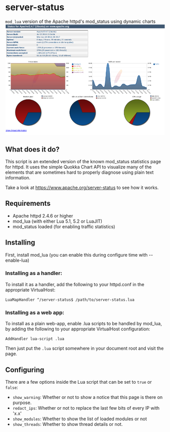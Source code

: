 server-status
=============

`mod_lua` version of the Apache httpd's mod_status using dynamic charts
![screenshot](https://raw.githubusercontent.com/Humbedooh/server-status/master/teaser.png)

## What does it do? ##
This script is an extended version of the known mod_status statistics page for httpd.
It uses the simple Quokka Chart API to visualize many of the elements that are sometimes hard 
to properly diagnose using plain text information.

Take a look at https://www.apache.org/server-status to see how it works.

## Requirements ##
* Apache httpd 2.4.6 or higher
* mod_lua (with either Lua 5.1, 5.2 or LuaJIT)
* mod_status loaded (for enabling traffic statistics)

## Installing ##
First, install mod_lua (you can enable this during configure time with --enable-lua)

### Installing as a handler:
To install it as a handler, add the following to your httpd.conf in the appropriate VirtualHost:

    LuaMapHandler ^/server-status$ /path/to/server-status.lua
    
### Installing as a web app:
To install as a plain web-app, enable .lua scripts to be handled by mod_lua, by adding the following 
to your appropriate VirtualHost configuration:

    AddHandler lua-script .lua

Then just put the `.lua` script somewhere in your document root and visit the page.

## Configuring
There are a few options inside the Lua script that can be set to `true` or `false`:

- `show_warning`: Whether or not to show a notice that this page is there on purpose.
- `redact_ips`: Whether or not to replace the last few bits of every IP with 'x.x'
- `show_modules`: Whether to show the list of loaded modules or not
- `show_threads`: Whether to show thread details or not.
